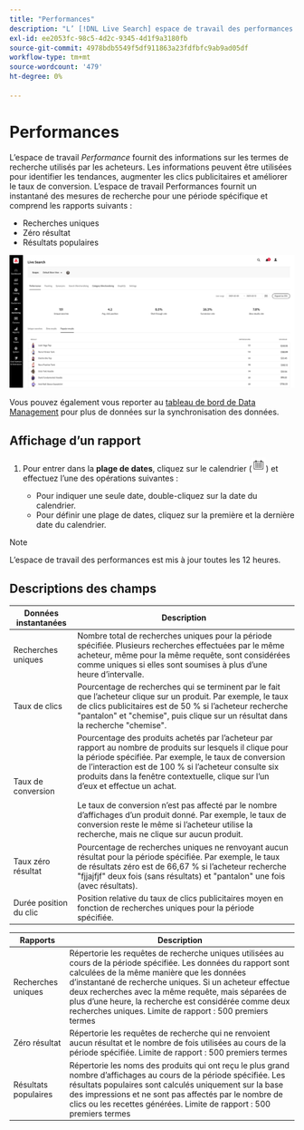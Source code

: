 ```yaml
---
title: "Performances"
description: "L’ [!DNL Live Search] espace de travail des performances donne des informations sur les termes de recherche que les acheteurs utilisent."
exl-id: ee2053fc-98c5-4d2c-9345-4d1f9a3180fb
source-git-commit: 4978bdb5549f5df911863a23fdfbfc9ab9ad05df
workflow-type: tm+mt
source-wordcount: '479'
ht-degree: 0%

---
```


# Performances

L’espace de travail *Performance* fournit des informations sur les termes de recherche utilisés par les acheteurs. Les informations peuvent être utilisées pour identifier les tendances, augmenter les clics publicitaires et améliorer le taux de conversion. L’espace de travail Performances fournit un instantané des mesures de recherche pour une période spécifique et comprend les rapports suivants :

* Recherches uniques
* Zéro résultat
* Résultats populaires

![Performance](assets/performance-unique-searches.png)

Vous pouvez également vous reporter au [tableau de bord de Data Management](https://experienceleague.adobe.com/docs/commerce-admin/systems/data-transfer/data-dashboard.html) pour plus de données sur la synchronisation des données.

## Affichage d’un rapport

1. Pour entrer dans la **plage de dates**, cliquez sur le calendrier (![Calendrier](assets/btn-calendar.png)) et effectuez l’une des opérations suivantes :

   * Pour indiquer une seule date, double-cliquez sur la date du calendrier.
   * Pour définir une plage de dates, cliquez sur la première et la dernière date du calendrier.

>[!NOTE]
>
>L’espace de travail des performances est mis à jour toutes les 12 heures.

## Descriptions des champs

| Données instantanées | Description |
|--- |--- |
| Recherches uniques | Nombre total de recherches uniques pour la période spécifiée. Plusieurs recherches effectuées par le même acheteur, même pour la même requête, sont considérées comme uniques si elles sont soumises à plus d’une heure d’intervalle. |
| Taux de clics | Pourcentage de recherches qui se terminent par le fait que l’acheteur clique sur un produit. Par exemple, le taux de clics publicitaires est de 50 % si l’acheteur recherche &quot;pantalon&quot; et &quot;chemise&quot;, puis clique sur un résultat dans la recherche &quot;chemise&quot;. |
| Taux de conversion | Pourcentage des produits achetés par l’acheteur par rapport au nombre de produits sur lesquels il clique pour la période spécifiée. Par exemple, le taux de conversion de l’interaction est de 100 % si l’acheteur consulte six produits dans la fenêtre contextuelle, clique sur l’un d’eux et effectue un achat. <br /><br />Le taux de conversion n’est pas affecté par le nombre d’affichages d’un produit donné. Par exemple, le taux de conversion reste le même si l’acheteur utilise la recherche, mais ne clique sur aucun produit. |
| Taux zéro résultat | Pourcentage de recherches uniques ne renvoyant aucun résultat pour la période spécifiée. Par exemple, le taux de résultats zéro est de 66,67 % si l’acheteur recherche &quot;fjjajfjf&quot; deux fois (sans résultats) et &quot;pantalon&quot; une fois (avec résultats). |
| Durée position du clic | Position relative du taux de clics publicitaires moyen en fonction de recherches uniques pour la période spécifiée. |

| Rapports | Description |
|--- |--- |
| Recherches uniques | Répertorie les requêtes de recherche uniques utilisées au cours de la période spécifiée. Les données du rapport sont calculées de la même manière que les données d’instantané de recherche uniques. Si un acheteur effectue deux recherches avec la même requête, mais séparées de plus d’une heure, la recherche est considérée comme deux recherches uniques. Limite de rapport : 500 premiers termes |
| Zéro résultat | Répertorie les requêtes de recherche qui ne renvoient aucun résultat et le nombre de fois utilisées au cours de la période spécifiée. Limite de rapport : 500 premiers termes |
| Résultats populaires | Répertorie les noms des produits qui ont reçu le plus grand nombre d’affichages au cours de la période spécifiée. Les résultats populaires sont calculés uniquement sur la base des impressions et ne sont pas affectés par le nombre de clics ou les recettes générées. Limite de rapport : 500 premiers termes |
